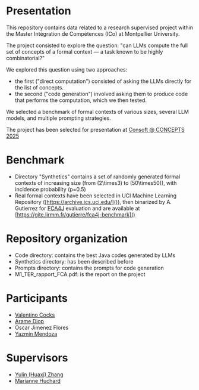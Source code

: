 # Presentation
This repository contains data related to a research supervised project within the Master Intégration de Compétences (ICo) at Montpellier University.

The project consisted to explore the question: "can LLMs compute the full set of concepts of a formal context — a task known to be highly combinatorial?"

We explored this question using two approaches: 

* the first ("direct computation") consisted of asking the LLMs directly for the list of concepts.
* the second ("code generation") involved asking them to produce code that performs the computation, which we then tested. 

We selected a benchmark of formal contexts of various sizes, several LLM models, and multiple prompting strategies. 

The project has been selected for presentation at
[Consoft @ CONCEPTS 2025](https://www.kde.cs.uni-kassel.de/consoft/) 

# Benchmark

* Directory "Synthetics" contains a set of randomly generated formal contexts of increasing size (from \(2\times3\) to \(50\times50\)), with incidence probability \(p=0.5\)
* Real formal contexts have been selected in UCI Machine Learning Repository  ([https://archive.ics.uci.edu/]()), then binarized by A. Gutierrez for [FCA4J]({https://www.lirmm.fr/fca4j) evaluation and are available at [https://gite.lirmm.fr/gutierre/fca4j-benchmark]()

# Repository organization

* Code directory: contains the best Java codes generated by LLMs
* Synthetics directory: has been described before
* Prompts directory: contains the prompts for code generation
* M1\_TER\_rapport\_FCA.pdf: is the report on the project

# Participants
* [Valentino Cocks](https://www.linkedin.com/in/valentino-cocks-0144b51bb/?originalSubdomain=fr)
* [Arame Diop](https://www.linkedin.com/in/arame-diop-30570120a/?originalSubdomain=fr)
* Oscar Jimenez Flores
* [Yazmín Mendoza](https://www.linkedin.com/in/yazm%C3%ADn-mendoza-282794299/?originalSubdomain=mx)

# Supervisors
* [Yulin (Huaxi) Zhang](https://www.yulinzhang.fr/)
* [Marianne Huchard](https://marianne-huchard.fr/)



